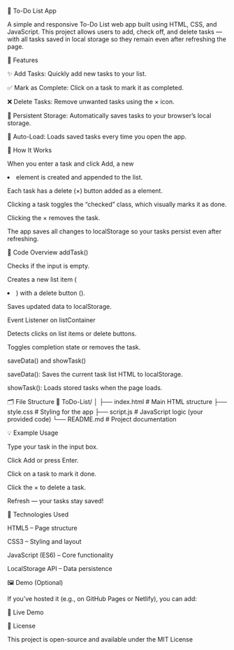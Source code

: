 📝 To-Do List App

A simple and responsive To-Do List web app built using HTML, CSS, and JavaScript.
This project allows users to add, check off, and delete tasks — with all tasks saved in local storage so they remain even after refreshing the page.

🚀 Features

✨ Add Tasks: Quickly add new tasks to your list.

✅ Mark as Complete: Click on a task to mark it as completed.

❌ Delete Tasks: Remove unwanted tasks using the × icon.

💾 Persistent Storage: Automatically saves tasks to your browser’s local storage.

🔄 Auto-Load: Loads saved tasks every time you open the app.

🧠 How It Works

When you enter a task and click Add, a new <li> element is created and appended to the list.

Each task has a delete (×) button added as a <span> element.

Clicking a task toggles the “checked” class, which visually marks it as done.

Clicking the × removes the task.

The app saves all changes to localStorage so your tasks persist even after refreshing.

🧩 Code Overview
addTask()

Checks if the input is empty.

Creates a new list item (<li>) with a delete button (<span>).

Saves updated data to localStorage.

Event Listener on listContainer

Detects clicks on list items or delete buttons.

Toggles completion state or removes the task.

saveData() and showTask()

saveData(): Saves the current task list HTML to localStorage.

showTask(): Loads stored tasks when the page loads.

🗂️ File Structure
📁 ToDo-List/
│
├── index.html          # Main HTML structure
├── style.css           # Styling for the app
├── script.js           # JavaScript logic (your provided code)
└── README.md           # Project documentation

💡 Example Usage

Type your task in the input box.

Click Add or press Enter.

Click on a task to mark it done.

Click the × to delete a task.

Refresh — your tasks stay saved!

🧰 Technologies Used

HTML5 – Page structure

CSS3 – Styling and layout

JavaScript (ES6) – Core functionality

LocalStorage API – Data persistence

🖼️ Demo (Optional)

If you’ve hosted it (e.g., on GitHub Pages or Netlify), you can add:

🔗 Live Demo

📄 License

This project is open-source and available under the MIT License  
